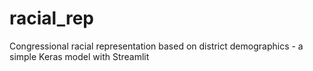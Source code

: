 # racial_rep
Congressional racial representation based on district demographics - a simple Keras model with Streamlit
